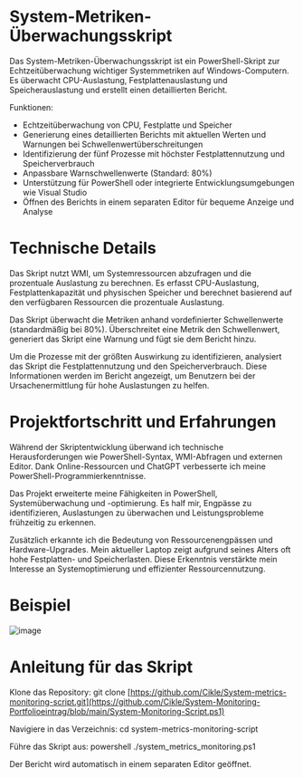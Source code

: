 # System-Metriken-Überwachungsskript

Das System-Metriken-Überwachungsskript ist ein PowerShell-Skript zur Echtzeitüberwachung wichtiger Systemmetriken auf Windows-Computern. Es überwacht CPU-Auslastung, Festplattenauslastung und Speicherauslastung und erstellt einen detaillierten Bericht.

Funktionen:

* Echtzeitüberwachung von CPU, Festplatte und Speicher
* Generierung eines detaillierten Berichts mit aktuellen Werten und Warnungen bei Schwellenwertüberschreitungen
* Identifizierung der fünf Prozesse mit höchster Festplattennutzung und Speicherverbrauch
* Anpassbare Warnschwellenwerte (Standard: 80%)
* Unterstützung für PowerShell oder integrierte Entwicklungsumgebungen wie Visual Studio
* Öffnen des Berichts in einem separaten Editor für bequeme Anzeige und Analyse

# Technische Details

Das Skript nutzt WMI, um Systemressourcen abzufragen und die prozentuale Auslastung zu berechnen. Es erfasst CPU-Auslastung, Festplattenkapazität und physischen Speicher und berechnet basierend auf den verfügbaren Ressourcen die prozentuale Auslastung.

Das Skript überwacht die Metriken anhand vordefinierter Schwellenwerte (standardmäßig bei 80%). Überschreitet eine Metrik den Schwellenwert, generiert das Skript eine Warnung und fügt sie dem Bericht hinzu.

Um die Prozesse mit der größten Auswirkung zu identifizieren, analysiert das Skript die Festplattennutzung und den Speicherverbrauch. Diese Informationen werden im Bericht angezeigt, um Benutzern bei der Ursachenermittlung für hohe Auslastungen zu helfen.


# Projektfortschritt und Erfahrungen

Während der Skriptentwicklung überwand ich technische Herausforderungen wie PowerShell-Syntax, WMI-Abfragen und externen Editor. Dank Online-Ressourcen und ChatGPT verbesserte ich meine PowerShell-Programmierkenntnisse.

Das Projekt erweiterte meine Fähigkeiten in PowerShell, Systemüberwachung und -optimierung. Es half mir, Engpässe zu identifizieren, Auslastungen zu überwachen und Leistungsprobleme frühzeitig zu erkennen.

Zusätzlich erkannte ich die Bedeutung von Ressourcenengpässen und Hardware-Upgrades. Mein aktueller Laptop zeigt aufgrund seines Alters oft hohe Festplatten- und Speicherlasten. Diese Erkenntnis verstärkte mein Interesse an Systemoptimierung und effizienter Ressourcennutzung.

# Beispiel
![image](https://github.com/Cikle/System-Monitoring-Portfolioeintrag/assets/110893288/5372f0eb-99d4-4fcb-9eff-80895007d81c)


# Anleitung für das Skript

Klone das Repository: git clone [https://github.com/Cikle/System-metrics-monitoring-script.git](https://github.com/Cikle/System-Monitoring-Portfolioeintrag/blob/main/System-Monitoring-Script.ps1)
  
  Navigiere in das Verzeichnis: cd system-metrics-monitoring-script
  
  Führe das Skript aus: powershell ./system_metrics_monitoring.ps1
  
  Der Bericht wird automatisch in einem separaten Editor geöffnet.
